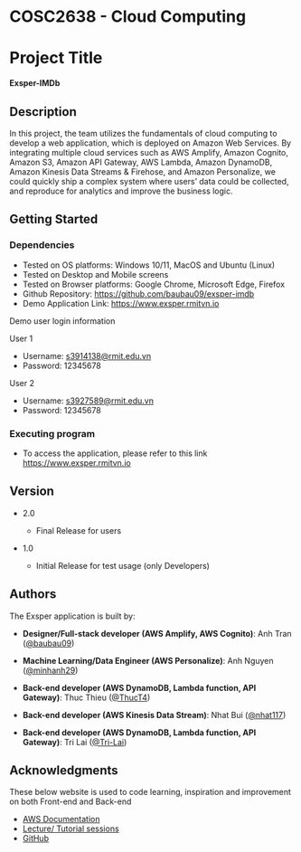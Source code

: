 # COSC2638 - Cloud Computing
# Project Title
**Exsper-IMDb**

## Description

In this project, the team utilizes the fundamentals of cloud computing to develop a web application, which is deployed on Amazon Web Services. By integrating multiple cloud services such as AWS Amplify, Amazon Cognito, Amazon S3, Amazon API Gateway, AWS Lambda, Amazon DynamoDB, Amazon Kinesis Data Streams & Firehose, and Amazon Personalize, we could quickly ship a complex system where users’ data could be collected, and reproduce for analytics and improve the business logic.

## Getting Started

### Dependencies

* Tested on OS platforms: Windows 10/11, MacOS and Ubuntu (Linux)
* Tested on Desktop and Mobile screens
* Tested on Browser platforms: Google Chrome, Microsoft Edge, Firefox
* Github Repository: https://github.com/baubau09/exsper-imdb
* Demo Application Link: https://www.exsper.rmitvn.io

Demo user login information

User 1
* Username: s3914138@rmit.edu.vn
* Password: 12345678

User 2
* Username: s3927589@rmit.edu.vn
* Password: 12345678

### Executing program

* To access the application, please refer to this link https://www.exsper.rmitvn.io

## Version
* 2.0

    * Final Release for users
* 1.0

    * Initial Release for test usage (only Developers)

## Authors

The Exsper application is built by:

* **Designer/Full-stack developer (AWS Amplify, AWS Cognito)**: Anh Tran ([@baubau09](https://github.com/baubau09))

* **Machine Learning/Data Engineer (AWS Personalize)**: Anh Nguyen ([@minhanh29](https://github.com/minhanh29))

* **Back-end developer (AWS DynamoDB, Lambda function, API Gateway)**: Thuc Thieu ([@ThucT4](https://github.com/ThucT4))

* **Back-end developer (AWS Kinesis Data Stream)**: Nhat Bui ([@nhat117](https://github.com/nhat117))

* **Back-end developer (AWS DynamoDB, Lambda function, API Gateway)**: Tri Lai ([@Tri-Lai](https://github.com/Tri-Lai))

## Acknowledgments
These below website is used to code learning, inspiration and improvement on both Front-end and Back-end
* [AWS Documentation](https://docs.aws.amazon.com)
* [Lecture/ Tutorial sessions](https://rmit.instructure.com/courses/104761/modules)
* [GitHub](https://github.com/aws-samples/amazon-personalize-samples)
